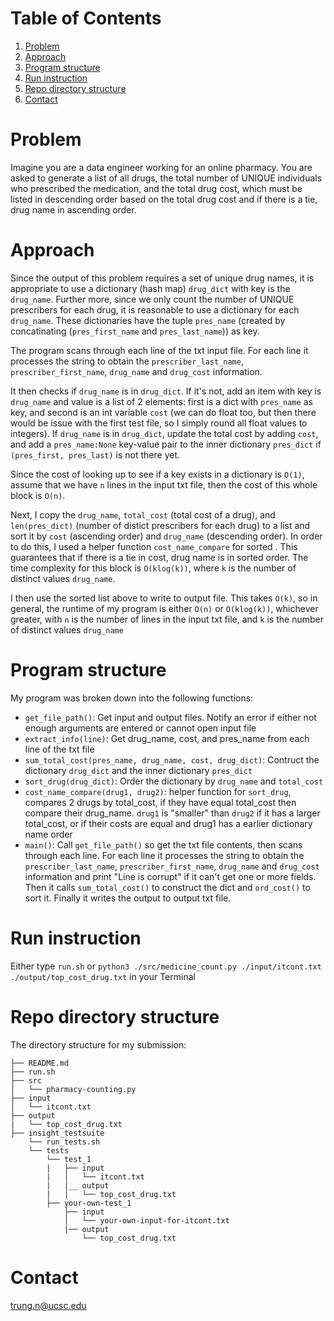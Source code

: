 # Table of Contents
1. [Problem](README.md#problem)
1. [Approach](README.md#approach)
1. [Program structure](README.md#program-structure)
1. [Run instruction](README.md#run-instruction)
1. [Repo directory structure](README.md#repo-directory-structure)
1. [Contact](README.md#contact)


# Problem

Imagine you are a data engineer working for an online pharmacy. You are asked to generate a list of all drugs, the total number of UNIQUE individuals who prescribed the medication, and the total drug cost, which must be listed in descending order based on the total drug cost and if there is a tie, drug name in ascending order. 

# Approach

Since the output of this problem requires a set of unique drug names, it is appropriate to use a dictionary (hash map) `drug_dict` with key is the `drug_name`. Further more, since we only count the number of UNIQUE prescribers for each drug, it is reasonable to use a dictionary for each `drug_name`. These dictionaries have the tuple `pres_name` (created by concatinating (`pres_first_name` and `pres_last_name`)) as key. 

The program scans through each line of the txt input file. For each line it processes the string to obtain the `prescriber_last_name`, `prescriber_first_name`, `drug_name` and `drug_cost` information. 

It then checks if `drug_name` is in `drug_dict`. If it's not, add an item with key is `drug_name` and value is a list of 2 elements: first is a dict with `pres_name` as key, and second is an int variable `cost` (we can do float too, but then there would be issue with the first test file, so I simply round all float values to integers). If `drug_name` is in `drug_dict`, update the total cost by adding `cost`, and add a `pres_name:None` key-value pair to the inner dictionary `pres_dict` if `(pres_first, pres_last)` is not there yet. 

Since the cost of looking up to see if a key exists in a dictionary is `O(1)`, assume that we have `n` lines in the input txt file, then the cost of this whole block is `O(n)`.

Next, I copy the `drug_name`, `total_cost` (total cost of a drug), and `len(pres_dict)` (number of distict prescribers for each drug) to a list and sort it by `cost` (ascending order) and `drug_name` (descending order). In order to do this, I used a helper function `cost_name_compare` for sorted . This guarantees that if there is a tie in cost, drug name is in sorted order. 
The time complexity for this block is `O(klog(k))`, where `k` is the number of distinct values `drug_name`.

I then use the sorted list above to write to output file. This takes `O(k)`, so in general, the runtime of my program is either `O(n)` or `O(klog(k))`, whichever greater, with `n` is the number of lines in the input txt file, and `k` is the number of distinct values `drug_name`

# Program structure

My program was broken down into the following functions:
* `get_file_path()`: Get input and output files. Notify an error if either not enough arguments are entered or cannot open input file
* `extract_info(line)`: Get drug_name, cost, and pres_name from each line of the txt file
* `sum_total_cost(pres_name, drug_name, cost, drug_dict)`: Contruct the dictionary `drug_dict` and the inner dictionary `pres_dict` 
* `sort_drug(drug_dict)`: Order the dictionary by `drug_name` and `total_cost`
* `cost_name_compare(drug1, drug2)`: helper function for `sort_drug`, compares 2 drugs by total_cost, if they have equal total_cost then compare their drug_name. `drug1` is "smaller" than `drug2` if it has a larger total_cost, or if their costs are equal and drug1 has a earlier dictionary name order
* `main()`: Call `get_file_path()` so get the txt file contents, then scans through each line. For each line it processes the string to obtain the `prescriber_last_name`, `prescriber_first_name`, `drug_name` and `drug_cost` information and print "Line is corrupt" if it can't get one or more fields. Then it calls `sum_total_cost()` to construct the dict and `ord_cost()` to sort it. Finally it writes the output to output txt file.

# Run instruction

Either type `run.sh` or `python3 ./src/medicine_count.py ./input/itcont.txt ./output/top_cost_drug.txt` in your Terminal

# Repo directory structure

The directory structure for my submission:

    ├── README.md 
    ├── run.sh
    ├── src
    │   └── pharmacy-counting.py
    ├── input
    │   └── itcont.txt
    ├── output
    |   └── top_cost_drug.txt
    ├── insight_testsuite
        └── run_tests.sh
        └── tests
            └── test_1
            |   ├── input
            |   │   └── itcont.txt
            |   |__ output
            |   │   └── top_cost_drug.txt
            ├── your-own-test_1
                ├── input
                │   └── your-own-input-for-itcont.txt
                |── output
                    └── top_cost_drug.txt

# Contact
trung.n@ucsc.edu

